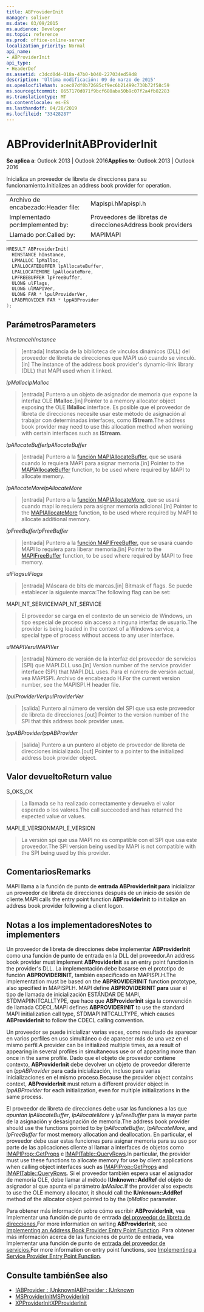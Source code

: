 ```yaml
---
title: ABProviderInit
manager: soliver
ms.date: 03/09/2015
ms.audience: Developer
ms.topic: reference
ms.prod: office-online-server
localization_priority: Normal
api_name:
- ABProviderInit
api_type:
- HeaderDef
ms.assetid: c3dcd0d4-018a-47b0-b040-227034ed59d8
description: 'Última modificación: 09 de marzo de 2015'
ms.openlocfilehash: acec07df0b72685cf9ec6b21499c730b72f58c59
ms.sourcegitcommit: 8657170d071f9bcf680aba50b9c07f2a4fb82283
ms.translationtype: MT
ms.contentlocale: es-ES
ms.lasthandoff: 04/28/2019
ms.locfileid: "33428287"
---
```

# <a name="abproviderinit"></a><span data-ttu-id="4c079-103">ABProviderInit</span><span class="sxs-lookup"><span data-stu-id="4c079-103">ABProviderInit</span></span>
 
<span data-ttu-id="4c079-104">**Se aplica a**: Outlook 2013 | Outlook 2016</span><span class="sxs-lookup"><span data-stu-id="4c079-104">**Applies to**: Outlook 2013 | Outlook 2016</span></span> 
  
<span data-ttu-id="4c079-105">Inicializa un proveedor de libreta de direcciones para su funcionamiento.</span><span class="sxs-lookup"><span data-stu-id="4c079-105">Initializes an address book provider for operation.</span></span> 
  
|||
|:-----|:-----|
|<span data-ttu-id="4c079-106">Archivo de encabezado:</span><span class="sxs-lookup"><span data-stu-id="4c079-106">Header file:</span></span>  <br/> |<span data-ttu-id="4c079-107">Mapispi.h</span><span class="sxs-lookup"><span data-stu-id="4c079-107">Mapispi.h</span></span>  <br/> |
|<span data-ttu-id="4c079-108">Implementado por:</span><span class="sxs-lookup"><span data-stu-id="4c079-108">Implemented by:</span></span>  <br/> |<span data-ttu-id="4c079-109">Proveedores de libretas de direcciones</span><span class="sxs-lookup"><span data-stu-id="4c079-109">Address book providers</span></span>  <br/> |
|<span data-ttu-id="4c079-110">Llamado por:</span><span class="sxs-lookup"><span data-stu-id="4c079-110">Called by:</span></span>  <br/> |<span data-ttu-id="4c079-111">MAPI</span><span class="sxs-lookup"><span data-stu-id="4c079-111">MAPI</span></span>  <br/> |
   
```cpp
HRESULT ABProviderInit(
  HINSTANCE hInstance,
  LPMALLOC lpMalloc,
  LPALLOCATEBUFFER lpAllocateBuffer,
  LPALLOCATEMORE lpAllocateMore,
  LPFREEBUFFER lpFreeBuffer,
  ULONG ulFlags,
  ULONG ulMAPIVer,
  ULONG FAR * lpulProviderVer,
  LPABPROVIDER FAR * lppABProvider
);
```

## <a name="parameters"></a><span data-ttu-id="4c079-112">Parámetros</span><span class="sxs-lookup"><span data-stu-id="4c079-112">Parameters</span></span>

 <span data-ttu-id="4c079-113">_hInstance_</span><span class="sxs-lookup"><span data-stu-id="4c079-113">_hInstance_</span></span>
  
> <span data-ttu-id="4c079-114">[entrada] Instancia de la biblioteca de vínculos dinámicos (DLL) del proveedor de libreta de direcciones que MAPI usó cuando se vinculó.</span><span class="sxs-lookup"><span data-stu-id="4c079-114">[in] The instance of the address book provider's dynamic-link library (DLL) that MAPI used when it linked.</span></span> 
    
 <span data-ttu-id="4c079-115">_lpMalloc_</span><span class="sxs-lookup"><span data-stu-id="4c079-115">_lpMalloc_</span></span>
  
> <span data-ttu-id="4c079-116">[entrada] Puntero a un objeto de asignador de memoria que expone la interfaz OLE **IMalloc.**</span><span class="sxs-lookup"><span data-stu-id="4c079-116">[in] Pointer to a memory allocator object exposing the OLE **IMalloc** interface.</span></span> <span data-ttu-id="4c079-117">Es posible que el proveedor de libreta de direcciones necesite usar este método de asignación al trabajar con determinadas interfaces, como **IStream**.</span><span class="sxs-lookup"><span data-stu-id="4c079-117">The address book provider may need to use this allocation method when working with certain interfaces such as **IStream**.</span></span> 
    
 <span data-ttu-id="4c079-118">_lpAllocateBuffer_</span><span class="sxs-lookup"><span data-stu-id="4c079-118">_lpAllocateBuffer_</span></span>
  
> <span data-ttu-id="4c079-119">[entrada] Puntero a la [función MAPIAllocateBuffer,](mapiallocatebuffer.md) que se usará cuando lo requiera MAPI para asignar memoria.</span><span class="sxs-lookup"><span data-stu-id="4c079-119">[in] Pointer to the [MAPIAllocateBuffer](mapiallocatebuffer.md) function, to be used where required by MAPI to allocate memory.</span></span> 
    
 <span data-ttu-id="4c079-120">_lpAllocateMore_</span><span class="sxs-lookup"><span data-stu-id="4c079-120">_lpAllocateMore_</span></span>
  
> <span data-ttu-id="4c079-121">[entrada] Puntero a la [función MAPIAllocateMore,](mapiallocatemore.md) que se usará cuando mapi lo requiera para asignar memoria adicional.</span><span class="sxs-lookup"><span data-stu-id="4c079-121">[in] Pointer to the [MAPIAllocateMore](mapiallocatemore.md) function, to be used where required by MAPI to allocate additional memory.</span></span> 
    
 <span data-ttu-id="4c079-122">_lpFreeBuffer_</span><span class="sxs-lookup"><span data-stu-id="4c079-122">_lpFreeBuffer_</span></span>
  
> <span data-ttu-id="4c079-123">[entrada] Puntero a la [función MAPIFreeBuffer,](mapifreebuffer.md) que se usará cuando MAPI lo requiera para liberar memoria.</span><span class="sxs-lookup"><span data-stu-id="4c079-123">[in] Pointer to the [MAPIFreeBuffer](mapifreebuffer.md) function, to be used where required by MAPI to free memory.</span></span> 
    
 <span data-ttu-id="4c079-124">_ulFlags_</span><span class="sxs-lookup"><span data-stu-id="4c079-124">_ulFlags_</span></span>
  
> <span data-ttu-id="4c079-125">[entrada] Máscara de bits de marcas.</span><span class="sxs-lookup"><span data-stu-id="4c079-125">[in] Bitmask of flags.</span></span> <span data-ttu-id="4c079-126">Se puede establecer la siguiente marca:</span><span class="sxs-lookup"><span data-stu-id="4c079-126">The following flag can be set:</span></span>
    
<span data-ttu-id="4c079-127">MAPI_NT_SERVICE</span><span class="sxs-lookup"><span data-stu-id="4c079-127">MAPI_NT_SERVICE</span></span> 
  
> <span data-ttu-id="4c079-128">El proveedor se carga en el contexto de un servicio de Windows, un tipo especial de proceso sin acceso a ninguna interfaz de usuario.</span><span class="sxs-lookup"><span data-stu-id="4c079-128">The provider is being loaded in the context of a Windows service, a special type of process without access to any user interface.</span></span> 
    
 <span data-ttu-id="4c079-129">_ulMAPIVer_</span><span class="sxs-lookup"><span data-stu-id="4c079-129">_ulMAPIVer_</span></span>
  
> <span data-ttu-id="4c079-130">[entrada] Número de versión de la interfaz del proveedor de servicios (SPI) que MAPI.DLL uso.</span><span class="sxs-lookup"><span data-stu-id="4c079-130">[in] Version number of the service provider interface (SPI) that MAPI.DLL uses.</span></span> <span data-ttu-id="4c079-131">Para el número de versión actual, vea MAPISPI. Archivo de encabezado H.</span><span class="sxs-lookup"><span data-stu-id="4c079-131">For the current version number, see the MAPISPI.H header file.</span></span> 
    
 <span data-ttu-id="4c079-132">_lpulProviderVer_</span><span class="sxs-lookup"><span data-stu-id="4c079-132">_lpulProviderVer_</span></span>
  
> <span data-ttu-id="4c079-133">[salida] Puntero al número de versión del SPI que usa este proveedor de libreta de direcciones.</span><span class="sxs-lookup"><span data-stu-id="4c079-133">[out] Pointer to the version number of the SPI that this address book provider uses.</span></span> 
    
 <span data-ttu-id="4c079-134">_lppABProvider_</span><span class="sxs-lookup"><span data-stu-id="4c079-134">_lppABProvider_</span></span>
  
> <span data-ttu-id="4c079-135">[salida] Puntero a un puntero al objeto de proveedor de libreta de direcciones inicializado.</span><span class="sxs-lookup"><span data-stu-id="4c079-135">[out] Pointer to a pointer to the initialized address book provider object.</span></span>
    
## <a name="return-value"></a><span data-ttu-id="4c079-136">Valor devuelto</span><span class="sxs-lookup"><span data-stu-id="4c079-136">Return value</span></span>

<span data-ttu-id="4c079-137">S_OK</span><span class="sxs-lookup"><span data-stu-id="4c079-137">S_OK</span></span> 
  
> <span data-ttu-id="4c079-138">La llamada se ha realizado correctamente y devuelva el valor esperado o los valores.</span><span class="sxs-lookup"><span data-stu-id="4c079-138">The call succeeded and has returned the expected value or values.</span></span> 
    
<span data-ttu-id="4c079-139">MAPI_E_VERSION</span><span class="sxs-lookup"><span data-stu-id="4c079-139">MAPI_E_VERSION</span></span> 
  
> <span data-ttu-id="4c079-140">La versión spi que usa MAPI no es compatible con el SPI que usa este proveedor.</span><span class="sxs-lookup"><span data-stu-id="4c079-140">The SPI version being used by MAPI is not compatible with the SPI being used by this provider.</span></span>
    
## <a name="remarks"></a><span data-ttu-id="4c079-141">Comentarios</span><span class="sxs-lookup"><span data-stu-id="4c079-141">Remarks</span></span>

<span data-ttu-id="4c079-142">MAPI llama a la función de punto de **entrada ABProviderInit para** inicializar un proveedor de libreta de direcciones después de un inicio de sesión de cliente.</span><span class="sxs-lookup"><span data-stu-id="4c079-142">MAPI calls the entry point function **ABProviderInit** to initialize an address book provider following a client logon.</span></span> 
  
## <a name="notes-to-implementers"></a><span data-ttu-id="4c079-143">Notas a los implementadores</span><span class="sxs-lookup"><span data-stu-id="4c079-143">Notes to implementers</span></span>

<span data-ttu-id="4c079-144">Un proveedor de libreta de direcciones debe implementar **ABProviderInit** como una función de punto de entrada en la DLL del proveedor.</span><span class="sxs-lookup"><span data-stu-id="4c079-144">An address book provider must implement **ABProviderInit** as an entry point function in the provider's DLL.</span></span> <span data-ttu-id="4c079-145">La implementación debe basarse en el prototipo de función **ABPROVIDERINIT,** también especificado en MAPISPI.H.</span><span class="sxs-lookup"><span data-stu-id="4c079-145">The implementation must be based on the **ABPROVIDERINIT** function prototype, also specified in MAPISPI.H.</span></span> <span data-ttu-id="4c079-146">MAPI define **ABPROVIDERINIT para** usar el tipo de llamada de inicialización ESTÁNDAR DE MAPI, STDMAPIINITCALLTYPE, que hace que **ABProviderInit** siga la convención de llamada CDECL.</span><span class="sxs-lookup"><span data-stu-id="4c079-146">MAPI defines **ABPROVIDERINIT** to use the standard MAPI initialization call type, STDMAPIINITCALLTYPE, which causes **ABProviderInit** to follow the CDECL calling convention.</span></span> 
  
<span data-ttu-id="4c079-147">Un proveedor se puede inicializar varias veces, como resultado de aparecer en varios perfiles en uso simultáneo o de aparecer más de una vez en el mismo perfil.</span><span class="sxs-lookup"><span data-stu-id="4c079-147">A provider can be initialized multiple times, as a result of appearing in several profiles in simultaneous use or of appearing more than once in the same profile.</span></span> <span data-ttu-id="4c079-148">Dado que el objeto de proveedor contiene contexto, **ABProviderInit** debe devolver un objeto de proveedor diferente en  _lppABProvider_ para cada inicialización, incluso para varias inicializaciones en el mismo proceso.</span><span class="sxs-lookup"><span data-stu-id="4c079-148">Because the provider object contains context, **ABProviderInit** must return a different provider object in  _lppABProvider_ for each initialization, even for multiple initializations in the same process.</span></span> 
  
<span data-ttu-id="4c079-149">El proveedor de libreta de direcciones debe usar las funciones a las que  _apuntan lpAllocateBuffer_,  _lpAllocateMore_ y  _lpFreeBuffer_ para la mayor parte de la asignación y desasignación de memoria.</span><span class="sxs-lookup"><span data-stu-id="4c079-149">The address book provider should use the functions pointed to by  _lpAllocateBuffer_,  _lpAllocateMore_, and  _lpFreeBuffer_ for most memory allocation and deallocation.</span></span> <span data-ttu-id="4c079-150">En particular, el proveedor debe usar estas funciones para asignar memoria para su uso por parte de las aplicaciones cliente al llamar a interfaces de objetos como [IMAPIProp::GetProps](imapiprop-getprops.md) e [IMAPITable::QueryRows](imapitable-queryrows.md).</span><span class="sxs-lookup"><span data-stu-id="4c079-150">In particular, the provider must use these functions to allocate memory for use by client applications when calling object interfaces such as [IMAPIProp::GetProps](imapiprop-getprops.md) and [IMAPITable::QueryRows](imapitable-queryrows.md).</span></span> <span data-ttu-id="4c079-151">Si el proveedor también espera usar el asignador de memoria OLE, debe llamar al método **IUnknown::AddRef** del objeto de asignador al que apunta el parámetro _lpMalloc._</span><span class="sxs-lookup"><span data-stu-id="4c079-151">If the provider also expects to use the OLE memory allocator, it should call the **IUnknown::AddRef** method of the allocator object pointed to by the  _lpMalloc_ parameter.</span></span> 
  
<span data-ttu-id="4c079-152">Para obtener más información sobre cómo escribir **ABProviderInit**, vea Implementar una función de punto de entrada [del proveedor de libreta de direcciones.](implementing-an-address-book-provider-entry-point-function.md)</span><span class="sxs-lookup"><span data-stu-id="4c079-152">For more information on writing **ABProviderInit**, see [Implementing an Address Book Provider Entry Point Function](implementing-an-address-book-provider-entry-point-function.md).</span></span> <span data-ttu-id="4c079-153">Para obtener más información acerca de las funciones de punto de entrada, vea Implementar una función de punto de [entrada del proveedor de servicios.](implementing-a-service-provider-entry-point-function.md)</span><span class="sxs-lookup"><span data-stu-id="4c079-153">For more information on entry point functions, see [Implementing a Service Provider Entry Point Function](implementing-a-service-provider-entry-point-function.md).</span></span> 
  
## <a name="see-also"></a><span data-ttu-id="4c079-154">Consulte también</span><span class="sxs-lookup"><span data-stu-id="4c079-154">See also</span></span>

- [<span data-ttu-id="4c079-155">IABProvider : IUnknown</span><span class="sxs-lookup"><span data-stu-id="4c079-155">IABProvider : IUnknown</span></span>](iabprovideriunknown.md) 
- [<span data-ttu-id="4c079-156">MSProviderInit</span><span class="sxs-lookup"><span data-stu-id="4c079-156">MSProviderInit</span></span>](msproviderinit.md)
- [<span data-ttu-id="4c079-157">XPProviderInit</span><span class="sxs-lookup"><span data-stu-id="4c079-157">XPProviderInit</span></span>](xpproviderinit.md)

